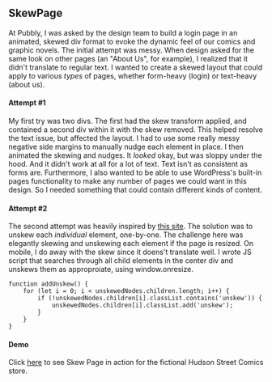 ## SkewPage
At Pubbly, I was asked by the design team to build a login page in an animated, skewed div format to evoke the dynamic feel of our comics and graphic novels. The initial attempt was messy. When design asked for the same look on other pages (an "About Us", for example), I realized that it didn't translate to regular text. I wanted to create a skewed layout that could apply to various _types_ of pages, whether form-heavy (login) or text-heavy (about us).

#### Attempt #1
My first try was two divs. The first had the skew transform applied, and contained a second div within it with the skew removed. This helped resolve the text issue, but affected the layout. I had to use some really messy negative side margins to manually nudge each element in place. I then animated the skewing and nudges. 
It _looked_ okay, but was sloppy under the hood. And it didn't work at all for a lot of text. Text isn't as consistent as forms are. Furthermore, I also wanted to be able to use WordPress's built-in pages functionality to make any number of pages we could want in this design. So I needed something that could contain different kinds of content.

#### Attempt #2
The second attempt was heavily inspired by [this site](https://www.viget.com/articles/skewed-hit-boxes-with-css-transforms/). The solution was to unskew each _individual_ element, one-by-one. 
The challenge here was elegantly skewing and unskewing each element if the page is resized. On mobile, I do away with the skew since it doens't translate well. I wrote JS script that searches through all child elements in the center div and unskews them as approproiate, using window.onresize.

```
function addUnskew() {
    for (let i = 0; i < unskewedNodes.children.length; i++) {
        if (!unskewedNodes.children[i].classList.contains('unskew')) {
            unskewedNodes.children[i].classList.add('unskew');
        }
    }
}
 ```

#### Demo
Click [here](https://wallispubbly.github.io/SkewPage/) to see Skew Page in action for the fictional Hudson Street Comics store. 
